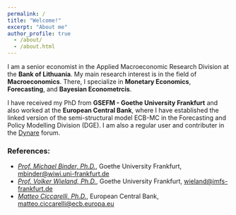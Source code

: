 ```yaml
---
permalink: /
title: "Welcome!"
excerpt: "About me"
author_profile: true
  - /about/
  - /about.html
---
```


I am a senior economist in the Applied Macroeconomic Research Division at the **Bank of Lithuania**.
My main research interest is in the field of **Macroeconomics**. There, I specialize in **Monetary Economics**, **Forecasting**, and **Bayesian Econometrcis**.

I have received my PhD from **GSEFM - Goethe University Frankfurt** and also worked at the **European Central Bank**, where I have established the linked version of the semi-structural model ECB-MC in the Forecasting and Policy Modelling Division (DGE). I am also a regular user and contributer in the [Dynare](https://forum.dynare.org/u/DoubleBass/summary) forum.


### References:
- [*Prof. Michael Binder, Ph.D.*](https://www.imfs-frankfurt.de/professuren/prof-michael-binder.html), Goethe University Frankfurt, [mbinder@wiwi.uni-frankfurt.de](mailto:mbinder@wiwi.uni-frankfurt.de) <br> 
- [*Prof. Volker Wieland, Ph.D.*](https://www.imfs-frankfurt.de/professuren/prof-volker-wieland.html), Goethe University Frankfurt, [wieland@imfs-frankfurt.de](mailto:wieland@imfs-frankfurt.de) <br> 
- [*Matteo Ciccarelli, Ph.D.*](https://www.ecb.europa.eu/pub/research/authors/profiles/matteo-ciccarelli.en.html), European Central Bank, [matteo.ciccarelli@ecb.europa.eu](mailto:matteo.ciccarelli@ecb.europa.eu) <br> 





